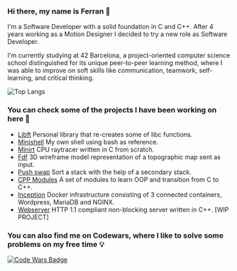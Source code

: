 ### Hi there, my name is Ferran 👋

I'm a Software Developer with a solid foundation in C and C++. After 4 years working as a Motion Designer I decided to try a new role as Software Developer. 

I'm currently studying at 42 Barcelona, a project-oriented computer science school distinguished for its unique peer-to-peer learning method, where I was able to improve on soft skills like communication, teamwork, self-learning, and critical thinking.

![Top Langs](https://github-readme-stats.vercel.app/api/top-langs/?username=ferri17&layout=compact)

### You can check some of the projects I have been working on here 🔭
* [Libft](https://github.com/ferri17/libft) Personal library that re-creates some of libc functions.
* [Minishell](https://github.com/ferri17/minishell) My own shell using bash as reference.
* [Minirt](https://github.com/ferri17/miniRT) CPU raytracer written in C from scratch.
* [Fdf](https://github.com/ferri17/FdF) 3D wireframe model representation of a topographic map sent as input.
* [Push swap](https://github.com/ferri17/push_swap) Sort a stack with the help of a secondary stack.
* [CPP Modules](https://github.com/ferri17/CPP_Modules) A set of modules to learn OOP and transition from C to C++.
* [Inception](https://github.com/ferri17/inception) Docker infrastructure consisting of 3 connected containers, Wordpress, MariaDB and NGINX.
* [Webserver](https://github.com/adriapriego/webserv) HTTP 1.1 compliant non-blocking server written in C++. [WIP PROJECT]

### You can also find me on Codewars, where I like to solve some problems on my free time 💡

[![Code Wars Badge](https://www.codewars.com/users/Ferran%20Bosch/badges/large)](https://www.codewars.com/users/Ferran%20Bosch)
<!--
**ferri17/ferri17** is a ✨ _special_ ✨ repository because its `README.md` (this file) appears on your GitHub profile.

Here are some ideas to get you started:

- 🔭 I’m currently working on ...
- 🌱 I’m currently learning ...
- 👯 I’m looking to collaborate on ...
- 🤔 I’m looking for help with ...
- 💬 Ask me about ...
- 📫 How to reach me: ...
- 😄 Pronouns: ...
- ⚡ Fun fact: ...
-->
